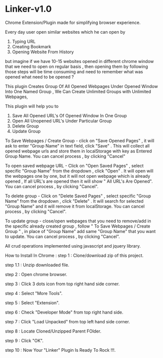 # Linker-v1.0
Chrome Extension/Plugin made for simplifying browser experience. 

Every day user open similar websites which he can open by
1) Typing URL
2) Creating Bookmark
3) Opening Website From History

but imagine if we have 10-15 websites opened in different chrome window that we need to open on regular basis , then opening them by following those steps will be time consuming and need to remember what was opened what need to be opened ?

This plugin Creates Group Of All Opened Webpages Under Opened Window Into One Named Group , We Can Create Unlimited Groups with Unlimited Webpages, 

This plugin will help you to
1) Save All Opened URL's Of Opened Window In One Group
2) Open All Unopened URL's Under Particular Group
3) Delete Group
4) Update Group

To Save Webpages / Create Group - 
click on  "Save Opened Pages" , it will ask to enter "Group Name" in text field, click "Save" . This will collect all opened webpage 
urls and store them in localStorage with key as Entered Group Name. You can cancel process , by clicking "Cancel"

To open saved webpage URL -
Click on "Open Saved Pages" , select specific "Group Name" from the dropdown , click "Open" . It will open will the webpages one by one,
but it will not open webpage which is already opened , If all URL's are opened then it will show " All URL's Are Opened".
You can cancel process , by clicking "Cancel".

To delete group -
Click on "Delete Saved Pages" , select specific "Group Name" from the dropdown , click "Delete" . It will search for selected 
"Group Name" and it will remove it from localStorage.
You can cancel process , by clicking "Cancel".

To update group -
close/open webpages that you need to remove/add in the specific already created group , follow " To Save Webpages / Create Group " ,
in place of "Group Name" add same "Group Name" that you want to update.
You can cancel process , by clicking "Cancel".

All crud operations implemented using javascript and jquery library.


How to Install In Chrome :
step 1 : Clone/download zip of this project.

step 1.1 : Unzip downloaded file.

step 2 : Open chrome browser.

step 3 : Click 3 dots icon from top right hand side corner.

step 4 : Select "More Tools".

step 5 : Select "Extension".

step 6 : Check "Developer Mode" from top right hand side.

step 7 : Click "Load Unpacked" from top left hand side corner.

step 8 : Locate Cloned/Unzipped Parent FOlder.

step 9 : Click "OK".

step 10 : Now Your "Linker" Plugin Is Ready To Rock !!!.


